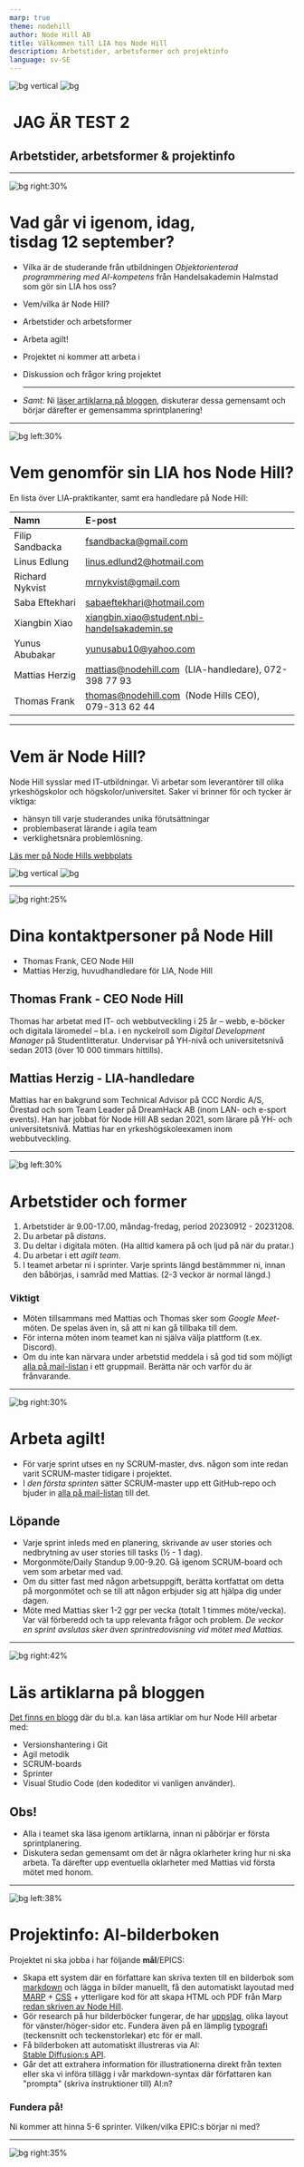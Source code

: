 ```yaml
---
marp: true
theme: nodehill
author: Node Hill AB
title: Välkommen till LIA hos Node Hill
description: Arbetstider, arbetsformer och projektinfo
language: sv-SE
---
```


<!-- _class: first-page -->
<!-- header: '<p>Information om LIA hos Node Hill</p>' -->

![bg vertical](images/white_1px.jpg)
![bg](images/LIA-blogg-ver2.jpg)

# &nbsp;JAG ÄR TEST 2
## Arbetstider, arbetsformer & projektinfo

---

<!-- paginate: true -->
![bg right:30%](images/example-image-1.jpg)

# Vad går vi igenom, idag,<br>tisdag 12 september?
- Vilka är de studerande från utbildningen *Objektorienterad programmering med AI-kompetens* från Handelsakademin Halmstad som gör sin LIA hos oss?
- Vem/vilka är Node Hill?
- Arbetstider och arbetsformer
- Arbeta agilt!
- Projektet ni kommer att arbeta i
- Diskussion och frågor kring projektet

  ---

- *Samt:* Ni [läser artiklarna på bloggen](https://lia.nodehill.se), diskuterar dessa gemensamt och börjar därefter er gemensamma sprintplanering!

---

![bg left:30%](images/example-image-3.jpg)

# Vem genomför sin LIA hos Node Hill?

En lista över LIA-praktikanter, samt era handledare på Node Hill:

| Namn   | E-post | 
|:--|:--|
| Filip Sandbacka |fsandbacka@gmail.com
| Linus Edlung | linus.edlund2@hotmail.com
| Richard Nykvist | mrnykvist@gmail.com
| Saba Eftekhari | sabaeftekhari@hotmail.com
| Xiangbin Xiao | xiangbin.xiao@student.nbi-handelsakademin.se
| Yunus Abubakar| yunusabu10@yahoo.com
| Mattias Herzig | mattias@nodehill.com &nbsp;(LIA-handledare), 072-398 77 93
| Thomas Frank | thomas@nodehill.com &nbsp;(Node Hills CEO), &nbsp; 079-313 62 44


---

<!-- _class: big-margins tight-list nodehill-faces -->

# Vem är Node Hill?
Node Hill sysslar med IT-utbildningar. Vi arbetar som leveran­törer till olika yrkes­hög­skolor och högskolor/universitet. Saker vi brinner för och tycker är viktiga:

- hänsyn till varje studerandes unika förutsättningar
- problembaserat lärande i agila team 
- verklighetsnära problemlösning.

[Läs mer på Node Hills webbplats](https://www.nodehill.com)

![bg vertical](images/white_1px.jpg)
![bg](images/the-gang.jpg)

---

<!-- _class: tight-list -->

![bg right:25%](images/thomas-mattias-3.jpg)

# Dina kontaktpersoner på Node Hill

- Thomas Frank, CEO Node Hill
- Mattias Herzig, huvudhandledare för LIA, Node Hill

## Thomas Frank - CEO Node Hill
Thomas har arbetat med IT- och webbutveckling i 25 år – webb, e-böcker och digitala läromedel – bl.a. i en nyckelroll som *Digital Development Manager* på Studentlitteratur. Undervisar på YH-nivå och universitetsnivå sedan 2013 (över 10 000 timmars hittills).

## Mattias Herzig - LIA-handledare
Mattias har en bakgrund som Technical Advisor på CCC Nordic A/S, Örestad och som Team Leader på DreamHack AB (inom LAN- och e-sport events). Han har jobbat för Node Hill AB sedan 2021, som lärare på YH- och universitetsnivå. Mattias har en yrkeshögskoleexamen inom webbutveckling.

---

![bg left:30%](images/planning2.jpg)

# Arbetstider och former
1. Arbetstider är 9.00-17.00, måndag-fredag, period 20230912 - 20231208.
2. Du arbetar på *distans*.
3. Du deltar i  digitala möten. (Ha alltid kamera på och ljud på när du pratar.)
4. Du arbetar i ett *agilt team*.
5. I teamet arbetar ni i sprinter. Varje sprints längd bestämmmer ni, innan den båbörjas, i samråd med Mattias. (2-3 veckor är normal längd.)

### Viktigt
- Möten tillsammans med Mattias och Thomas sker som *Google Meet*-möten. De spelas även in, så att ni kan gå tillbaka till dem.
- För interna möten inom teamet kan ni själva välja plattform (t.ex. Discord).
- Om du inte kan närvara under arbetstid meddela  i så god tid som möjligt [alla på mail-listan](#3) i ett gruppmail. Berätta när och varför du är frånvarande.

---

![bg right:30%](images/agile.jpg)

# Arbeta agilt!
- För varje sprint utses en ny SCRUM-master, dvs. någon som inte redan varit SCRUM-master tidigare i projektet.
- I *den första sprinten* sätter SCRUM-master upp ett GitHub-repo och bjuder in [alla på mail-listan](#3) till det.

## Löpande
- Varje sprint inleds med en planering, skrivande av user stories och nedbrytning av user stories till tasks (½ - 1 dag).
- Morgonmöte/Daily Standup 9.00-9.20. Gå igenom SCRUM-board och vem som arbetar med vad.
- Om du sitter fast med någon arbetsuppgift, berätta kortfattat om detta på morgonmötet och se till att någon erbjuder sig att hjälpa dig under dagen.
- Möte med Mattias sker 1-2 ggr per vecka (totalt 1 timmes möte/vecka). Var väl förberedd och ta upp relevanta frågor och problem. *De veckor en sprint avslutas sker även sprintredovisning vid mötet med Mattias.*

---

![bg right:42%](images/blogg.jpg)

<!-- class: info-the-blog -->

# Läs artiklarna på bloggen
[Det finns en blogg](https://lia.nodehill.se) där du bl.a. kan läsa artiklar om hur Node Hill arbetar med:
- Versionshantering i Git
- Agil metodik
- SCRUM-boards
- Sprinter
- Visual Studio Code (den kodeditor vi vanligen använder).

## Obs!
- Alla i teamet ska läsa igenom  artiklarna, innan ni påbörjar er första sprintplanering.
- Diskutera sedan gemensamt om det är några oklarheter kring hur ni ska arbeta. Ta därefter upp eventuella oklarheter med Mattias vid första mötet med honom.

---

![bg left:38%](images/bilderbok-exempel.jpg)

# Projektinfo: AI-bilderboken
Projektet ni ska jobba i har följande **mål**/EPICS:
- Skapa ett system där en författare kan skriva texten till en bilderbok som [markdown](https://www.markdownguide.org) och lägga in bilder manuellt, få den automatiskt layoutad med [MARP](https://marp.app) + [CSS](https://www.w3schools.com/css/) + ytterligare kod för att skapa HTML och PDF från Marp [redan skriven av Node Hill](https://github.com/ironboy/lia-presentation).
- Gör research på hur bilderböcker fungerar, de har [uppslag](https://www.google.com/search?q=bilderb%C3%B6cker+uppslag&tbm=isch), olika layout för vänster/höger-sidor etc. Fundera även på en lämplig [typografi](https://www.figma.com/resource-library/typography-in-design) (teckensnitt och teckenstorlekar) etc för er mall.
- Få bilderboken att automatiskt illustreras via AI:<br>[Stable Diffusion:s API](https://stablediffusionweb.com).
- Går det att extrahera information för illustrationerna direkt från texten eller ska vi införa tillägg i vår markdown-syntax där författaren kan "prompta" (skriva instruktioner till) AI:n?

### Fundera på!
Ni kommer att hinna 5-6 sprinter. Vilken/vilka EPIC:s börjar ni med?

---

![bg right:35%](images/mattias-again.jpg)

<br><br>
<br><br>
<br><br>

# Nästa möte med Mattias

Nästa möte med Mattias sker fredagen den 15 september kl 13.00!

Möteslänk: https://meet.google.com/cso-xvbo-uhh

Det är viktigt att ni alla är närvarande vid mötet.

(Därefter bokar ni alltid nästa möte i slutet av nuvarande möte.)

